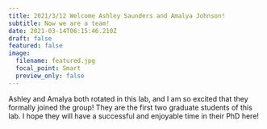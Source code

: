 ```yaml
---
title: 2021/3/12 Welcome Ashley Saunders and Amalya Johnson!
subtitle: Now we are a team!
date: 2021-03-14T06:15:46.210Z
draft: false
featured: false
image:
  filename: featured.jpg
  focal_point: Smart
  preview_only: false
---
```

Ashley and Amalya both rotated in this lab, and I am so excited that they formally joined the group! They are the first two graduate students of this lab. I hope they will have a successful and enjoyable time in their PhD here!
